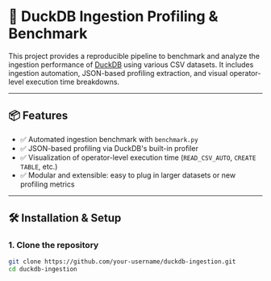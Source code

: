 # 🦆 DuckDB Ingestion Profiling & Benchmark

This project provides a reproducible pipeline to benchmark and analyze the ingestion performance of [DuckDB](https://duckdb.org/) using various CSV datasets. It includes ingestion automation, JSON-based profiling extraction, and visual operator-level execution time breakdowns.

---

## 📦 Features

- ✅ Automated ingestion benchmark with `benchmark.py`
- ✅ JSON-based profiling via DuckDB's built-in profiler
- ✅ Visualization of operator-level execution time (`READ_CSV_AUTO`, `CREATE TABLE`, etc.)
- ✅ Modular and extensible: easy to plug in larger datasets or new profiling metrics

---

## 🛠️ Installation & Setup

### 1. Clone the repository

```bash
git clone https://github.com/your-username/duckdb-ingestion.git
cd duckdb-ingestion